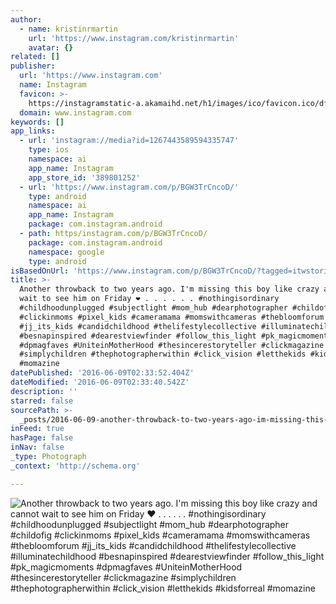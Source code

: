 ```yaml
---
author:
  - name: kristinrmartin
    url: 'https://www.instagram.com/kristinrmartin'
    avatar: {}
related: []
publisher:
  url: 'https://www.instagram.com'
  name: Instagram
  favicon: >-
    https://instagramstatic-a.akamaihd.net/h1/images/ico/favicon.ico/dfa85bb1fd63.ico
  domain: www.instagram.com
keywords: []
app_links:
  - url: 'instagram://media?id=1267443589594335747'
    type: ios
    namespace: ai
    app_name: Instagram
    app_store_id: '389801252'
  - url: 'https://www.instagram.com/p/BGW3TrCncoD/'
    type: android
    namespace: ai
    app_name: Instagram
    package: com.instagram.android
  - path: https/instagram.com/p/BGW3TrCncoD/
    package: com.instagram.android
    namespace: google
    type: android
isBasedOnUrl: 'https://www.instagram.com/p/BGW3TrCncoD/?tagged=itwstories'
title: >-
  Another throwback to two years ago. I'm missing this boy like crazy and cannot
  wait to see him on Friday ❤️ . . . . . . #nothingisordinary
  #childhoodunplugged #subjectlight #mom_hub #dearphotographer #childofig
  #clickinmoms #pixel_kids #cameramama #momswithcameras #thebloomforum
  #jj_its_kids #candidchildhood #thelifestylecollective #illuminatechildhood
  #besnapinspired #dearestviewfinder #follow_this_light #pk_magicmoments
  #dpmagfaves #UniteinMotherHood #thesincerestoryteller #clickmagazine
  #simplychildren #thephotographerwithin #click_vision #letthekids #kidsforreal
  #momazine
datePublished: '2016-06-09T02:33:52.404Z'
dateModified: '2016-06-09T02:33:40.542Z'
description: ''
starred: false
sourcePath: >-
  _posts/2016-06-09-another-throwback-to-two-years-ago-im-missing-this-boy-lik.md
inFeed: true
hasPage: false
inNav: false
_type: Photograph
_context: 'http://schema.org'

---
```

![Another throwback to two years ago. I'm missing this boy like crazy and cannot wait to see him on Friday ❤️ . . . . . . #nothingisordinary #childhoodunplugged #subjectlight #mom_hub #dearphotographer #childofig #clickinmoms #pixel_kids #cameramama #momswithcameras #thebloomforum #jj_its_kids #candidchildhood #thelifestylecollective #illuminatechildhood #besnapinspired #dearestviewfinder #follow_this_light #pk_magicmoments #dpmagfaves #UniteinMotherHood #thesincerestoryteller #clickmagazine #simplychildren #thephotographerwithin #click_vision #letthekids #kidsforreal #momazine](https://scontent.cdninstagram.com/t51.2885-15/sh0.08/e35/p640x640/13413292_873713606090804_1467350517_n.jpg?ig_cache_key=MTI2NzQ0MzU4OTU5NDMzNTc0Nw%3D%3D.2)